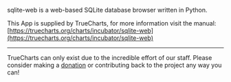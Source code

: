 sqlite-web is a web-based SQLite database browser written in Python.

This App is supplied by TrueCharts, for more information visit the manual: [https://truecharts.org/charts/incubator/sqlite-web](https://truecharts.org/charts/incubator/sqlite-web)

---

TrueCharts can only exist due to the incredible effort of our staff.
Please consider making a [donation](https://truecharts.org/sponsor) or contributing back to the project any way you can!
